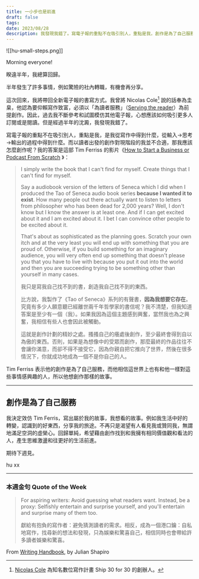```yaml
---
title: 一小步也是前進
draft: false
tags: 
date: 2023/08/28
description: 我發現我錯了。寫電子報的重點不在吸引別人，重點是我，創作是為了自己服務。重新出發。
---
```

![[hu-small-steps.png]]

Morning everyone!

睽違半年，我總算回歸。

半年發生了許多事情，例如驚險的社內轉職，有機會再分享。

這次回來，我將帶回全新電子報的書寫方式。我曾將 Nicolas Cole[^1] 說的話奉為圭臬，他認為要仰賴寫作致富，必須以「為讀者服務」（[Serving the reader](https://youtu.be/JIfEgvpEufU?si=bj0PGvCCQdBJcNo4&t=6856)）為前提創作。因此，過去我不斷參考和試圖模仿其他電子報，心想應該如何吸引更多人訂閱或是閱讀。但是經過半年的沈澱，我發現我錯了。

寫電子報的重點不在吸引別人，重點是我，是我從寫作中得到什麼，從輸入→思考→輸出的過程中得到什麼。而以讀者出發的創作對現階段的我並不合適，那我應該怎麼創作呢？我的答案是這部 Tim Ferriss 的影片《[How to Start a Business or Podcast From Scratch](https://www.youtube.com/watch?v=ymiBDged-eQ&t=326s) 》：

> I simply write the book that I can't find for myself. Create things that I can't find for myself.  
>   
> Say a audiobook version of the letters of Seneca which I did when I produced the Tao of Seneca audio book series ****because I wanted it to exist****. How many people out there actually want to listen to letters from philosopher who has been dead for 2,000 years? Well, I don't know but I know the answer is at least one. And if I can get excited about it and I am excited about it. I bet I can convince other people to be excited about it.  
>   
> That's about as sophisticated as the planning goes. Scratch your own itch and at the very least you will end up with something that you are proud of. Otherwise, if you build something for an imaginary audience, you will very often end up something that doesn't please you that you have to live with because you put it out into the world and then you are succeeding trying to be something other than yourself in many cases.  
>   
> 我只是寫我自己找不到的書，創造我自己找不到的東西。  
>   
> 比方說，我製作了《Tao of Seneca》系列的有聲書，****因為我想要它存在****。究竟有多少人願意聽已經離世兩千年哲學家的書信呢？我不清楚，但我知道答案是至少有一個（我）。如果我因為這個主題感到興奮，當然我也為之興奮，我相信有些人也會因此被觸動。  
>   
> 這就是創作計劃的精妙之處。搔搔自己的癢處後創作，至少最終會得到自以為傲的東西。否則，如果是為想像中的受眾而創作，那麼最終的作品往往不會讓你滿意，而卻不得不接受它，因為你親自把它推向了世界，然後在很多情況下，你就成功地成為一個不是你自己的人。

Tim Ferriss 表示他的創作是為了自己服務，而他相信這世界上也有和他一樣對這些事情感興趣的人，所以他想創作那樣的故事。

---

## 創作是為了自己服務

我決定效仿 Tim Ferris，寫出屬於我的故事，我想看的故事。例如我生活中好的轉變，認識到的好東西，分享我的旅途。不再只是渴望有人看見我或贊同我，無謂地滿足空洞的虛榮心。回歸單純，希望藉由創作找到和我擁有相同價值觀和看法的人，產生思維激盪和往更好的生活前進。

期待下週見。

hu xx

[^1]: [Nicolas Cole](http://www.nicolascole.com/about) 為知名數位寫作計畫 Ship 30 for 30 的創辦人。

---

### ****本週金句 Quote of the Week****

> For aspiring writers: Avoid guessing what readers want. Instead, be a proxy: Selfishly entertain and surprise yourself, and you'll entertain and surprise many of them too.  
>   
> 獻給有抱負的寫作者：避免猜測讀者的需求。相反，成為一個港口鑰：自私地寫作，找尋新的想法和發現，只為娛樂和驚喜自己，相信同時也會帶給許多讀者娛樂和驚喜。

From [Writing Handbook](https://www.julian.com/guide/write/practicing), by Julian Shapiro[](https://www.julian.com/guide/write/practicing)

